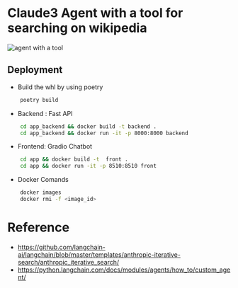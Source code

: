 # Claude3 Agent with a tool for searching on wikipedia
![agent with a tool](https://github.com/pilarcode/rag-chatbot-conversational/blob/main/docs/ui.png)


##  Deployment
* Build the whl by using poetry

```bash
	poetry build
```

* Backend : Fast API 

```bash
	cd app_backend && docker build -t backend .
	cd app_backend && docker run -it -p 8000:8000 backend
```

* Frontend: Gradio Chatbot

```bash
	cd app && docker build -t  front .
	cd app && docker run -it -p 8510:8510 front
```

* Docker Comands
```bash
	docker images
	docker rmi -f <image_id>
```

# Reference

- https://github.com/langchain-ai/langchain/blob/master/templates/anthropic-iterative-search/anthropic_iterative_search/
- https://python.langchain.com/docs/modules/agents/how_to/custom_agent/
